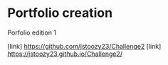 # Portfolio creation

Porfolio edition 1

[link] https://github.com/jstoozy23/Challenge2
[link] https://jstoozy23.github.io/Challenge2/
